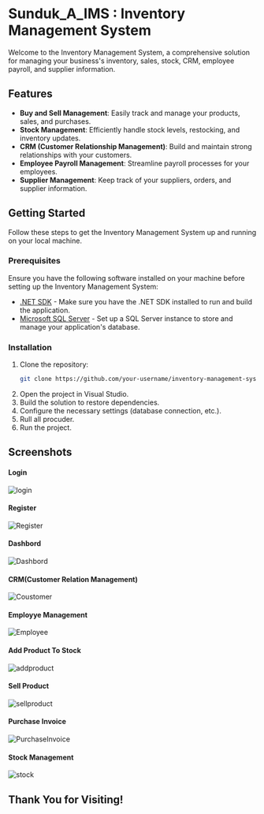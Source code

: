 # Sunduk_A_IMS : Inventory Management System
Welcome to the Inventory Management System, a comprehensive solution for managing your business's inventory, sales, stock, CRM, employee payroll, and supplier information.

## Features
- **Buy and Sell Management**: Easily track and manage your products, sales, and purchases.
- **Stock Management**: Efficiently handle stock levels, restocking, and inventory updates.
- **CRM (Customer Relationship Management)**: Build and maintain strong relationships with your customers.
- **Employee Payroll Management**: Streamline payroll processes for your employees.
- **Supplier Management**: Keep track of your suppliers, orders, and supplier information.

## Getting Started
Follow these steps to get the Inventory Management System up and running on your local machine.

### Prerequisites
Ensure you have the following software installed on your machine before setting up the Inventory Management System:
- [.NET SDK](https://dotnet.microsoft.com/download) - Make sure you have the .NET SDK installed to run and build the application.
- [Microsoft SQL Server](https://www.microsoft.com/en-us/sql-server/sql-server-downloads) - Set up a SQL Server instance to store and manage your application's database.

### Installation

1. Clone the repository:
   ```bash
   git clone https://github.com/your-username/inventory-management-system.git
2. Open the project in Visual Studio.
3. Build the solution to restore dependencies.
4. Configure the necessary settings (database connection, etc.).
5. Rull all procuder.
6. Run the project.

## Screenshots

#### Login
![login](https://github.com/KhageshorGiri/Sunduk_A_IMS/assets/49892149/c3100d9c-2578-46bb-84b6-8a4ccc718b23)

#### Register
![Register](https://github.com/KhageshorGiri/Sunduk_A_IMS/assets/49892149/5716e471-58e4-4867-b002-1a9af2a3988c)


#### Dashbord
![Dashbord](https://github.com/KhageshorGiri/Sunduk_A_IMS/assets/49892149/f9b6f1fa-670b-4e07-8ea0-f97836b8d5c6)

#### CRM(Customer Relation Management)
![Coustomer](https://github.com/KhageshorGiri/Sunduk_A_IMS/assets/49892149/f8cd1479-ab7e-4e50-94f1-cb5a3e7a26c1)

#### Employye Management
![Employee](https://github.com/KhageshorGiri/Sunduk_A_IMS/assets/49892149/5b3170ef-e2e2-43f5-8a29-c9592fa96ac3)

#### Add Product To Stock
![addproduct](https://github.com/KhageshorGiri/Sunduk_A_IMS/assets/49892149/978a6c20-9d61-48cf-9825-88a62a4c3bd7)

#### Sell Product
![sellproduct](https://github.com/KhageshorGiri/Sunduk_A_IMS/assets/49892149/5f3057e3-a060-4626-aa8e-d84c943ce12b)

#### Purchase Invoice
![PurchaseInvoice](https://github.com/KhageshorGiri/Sunduk_A_IMS/assets/49892149/c6ac60f3-76fc-4c26-bb89-c81b45973b43)

#### Stock Management
![stock](https://github.com/KhageshorGiri/Sunduk_A_IMS/assets/49892149/51dd8855-935b-46a7-b5ac-2430a642ada3)


## Thank You for Visiting!
